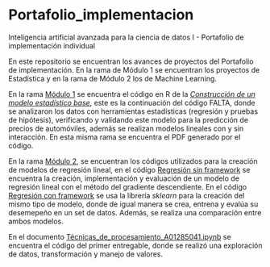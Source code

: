 # Portafolio_implementacion
Inteligencia artificial avanzada para la ciencia de datos I - Portafolio de implementación individual

En este repositorio se encuentran los avances de proyectos del Portafolio de implementación. En la rama de Módulo 1 se encuentran los proyectos de Estadística y en la rama de Módulo 2 los de Machine Learning.

En la rama [Módulo 1](Módulo_1) se encuentra el código en R de la [*Construcción de un modelo estadístico base*](Módulo_1/Construcción_de_un_modelo_estadístico_base.Rmd), este es la continuación del código FALTA, donde se analizaron los datos con herramientas estadísticas (regresión y pruebas de hipótesis), verificando y validando este modelo para la predicción de precios de automóviles, además se realizan modelos lineales con y sin interacción. En esta misma rama se encuentra el PDF generado por el código.

En la rama [Módulo 2](Módulo_2), se encuentran los códigos utilizados para la creación de modelos de regresión lineal, en el código [Regresión sin framework](Módulo_2/Regresión_sin_framework_ipynb) se encuentra la creación, implementación y evaluación de un modelo de regresión lineal con el método del gradiente descendiente. En el código [Regresión con framework](Módulo_2/Regresión_con_framework.ipynb) se usa la librería *sklearn* para la creación del mismo tipo de modelo, donde de igual manera se crea, entrena y evalúa su desemepeño en un set de datos. Además, se realiza una comparación entre ambos modelos. 

En el documento [Técnicas_de_procesamiento_A01285041.ipynb](Técnicas_de_procesamiento_A01285041.ipynb) se encuentra el código del primer entregable, donde se realizó una exploración de datos, transformación y manejo de valores.
